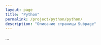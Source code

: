 ```yaml
---
layout: page
title: "Python"
permalink: /project/python/python/
description: "Описание страницы Subpage"
---
```


<body class="theme-base-09">
  ...
</body>

